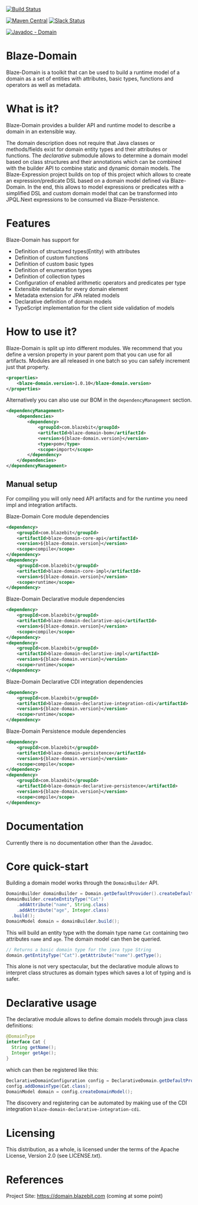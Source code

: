 [![Build Status](https://travis-ci.com/Blazebit/blaze-domain.svg?branch=master)](https://travis-ci.org/Blazebit/blaze-domain)

[![Maven Central](https://maven-badges.herokuapp.com/maven-central/com.blazebit/blaze-domain-core-api/badge.svg)](https://maven-badges.herokuapp.com/maven-central/com.blazebit/blaze-domain-core-api)
[![Slack Status](https://blazebit.herokuapp.com/badge.svg)](https://blazebit.herokuapp.com)

[![Javadoc - Domain](https://www.javadoc.io/badge/com.blazebit/blaze-domain-api.svg?label=javadoc%20-%20domain-core-api)](http://www.javadoc.io/doc/com.blazebit/blaze-domain-core-api)

Blaze-Domain
==========
Blaze-Domain is a toolkit that can be used to build a runtime model of a domain as a set of entities with attributes, basic types, functions and operators as well as metadata.

What is it?
===========

Blaze-Domain provides a builder API and runtime model to describe a domain in an extensible way. 

The domain description does not require that Java classes or methods/fields exist for domain entity types and their attributes or functions.
The _declarative_ submodule allows to determine a domain model based on class structures and their annotations which can be combined with the builder API to combine static and dynamic domain models.
The Blaze-Expression project builds on top of this project which allows to create an expression/predicate DSL based on a domain model defined via Blaze-Domain.
In the end, this allows to model expressions or predicates with a simplified DSL and custom domain model that can be transformed into JPQL.Next expressions to be consumed via Blaze-Persistence.

Features
==============

Blaze-Domain has support for

* Definition of structured types(Entity) with attributes
* Definition of custom functions
* Definition of custom basic types
* Definition of enumeration types
* Definition of collection types
* Configuration of enabled arithmetic operators and predicates per type
* Extensible metadata for every domain element
* Metadata extension for JPA related models
* Declarative definition of domain models
* TypeScript implementation for the client side validation of models

How to use it?
==============

Blaze-Domain is split up into different modules. We recommend that you define a version property in your parent pom that you can use for all artifacts. Modules are all released in one batch so you can safely increment just that property. 

```xml
<properties>
    <blaze-domain.version>1.0.10</blaze-domain.version>
</properties>
```

Alternatively you can also use our BOM in the `dependencyManagement` section.

```xml
<dependencyManagement>
    <dependencies>
        <dependency>
            <groupId>com.blazebit</groupId>
            <artifactId>blaze-domain-bom</artifactId>
            <version>${blaze-domain.version}</version>
            <type>pom</type>
            <scope>import</scope>
        </dependency>    
    </dependencies>
</dependencyManagement>
```

## Manual setup

For compiling you will only need API artifacts and for the runtime you need impl and integration artifacts.

Blaze-Domain Core module dependencies

```xml
<dependency>
    <groupId>com.blazebit</groupId>
    <artifactId>blaze-domain-core-api</artifactId>
    <version>${blaze-domain.version}</version>
    <scope>compile</scope>
</dependency>
<dependency>
    <groupId>com.blazebit</groupId>
    <artifactId>blaze-domain-core-impl</artifactId>
    <version>${blaze-domain.version}</version>
    <scope>runtime</scope>
</dependency>
```

Blaze-Domain Declarative module dependencies

```xml
<dependency>
    <groupId>com.blazebit</groupId>
    <artifactId>blaze-domain-declarative-api</artifactId>
    <version>${blaze-domain.version}</version>
    <scope>compile</scope>
</dependency>
<dependency>
    <groupId>com.blazebit</groupId>
    <artifactId>blaze-domain-declarative-impl</artifactId>
    <version>${blaze-domain.version}</version>
    <scope>runtime</scope>
</dependency>
```

Blaze-Domain Declarative CDI integration dependencies

```xml
<dependency>
    <groupId>com.blazebit</groupId>
    <artifactId>blaze-domain-declarative-integration-cdi</artifactId>
    <version>${blaze-domain.version}</version>
    <scope>runtime</scope>
</dependency>
```

Blaze-Domain Persistence module dependencies

```xml
<dependency>
    <groupId>com.blazebit</groupId>
    <artifactId>blaze-domain-persistence</artifactId>
    <version>${blaze-domain.version}</version>
    <scope>compile</scope>
</dependency>
<dependency>
    <groupId>com.blazebit</groupId>
    <artifactId>blaze-domain-declarative-persistence</artifactId>
    <version>${blaze-domain.version}</version>
    <scope>compile</scope>
</dependency>
```

Documentation
=========

Currently there is no documentation other than the Javadoc.
 
Core quick-start
=================

Building a domain model works through the `DomainBuilder` API. 

```java
DomainBuilder domainBuilder = Domain.getDefaultProvider().createDefaultBuilder();
domainBuilder.createEntityType("Cat")
    .addAttribute("name", String.class)
    .addAttribute("age", Integer.class)
  .build();
DomainModel domain = domainBuilder.build();
```

This will build an entity type with the domain type name `Cat` containing two attributes `name` and `age`.
The domain model can then be queried.

```java
// Returns a basic domain type for the java type String
domain.getEntityType("Cat").getAttribute("name").getType();
```

This alone is not very spectacular, but the declarative module allows to interpret class structures as domain types which saves a lot of typing and is safer.

Declarative usage
=================

The declarative module allows to define domain models through java class definitions:

```java
@DomainType
interface Cat {
  String getName();
  Integer getAge();
}
```

which can then be registered like this:

```java
DeclarativeDomainConfiguration config = DeclarativeDomain.getDefaultProvider().createDefaultConfiguration();
config.addDomainType(Cat.class);
DomainModel domain = config.createDomainModel();
```

The discovery and registering can be automated by making use of the CDI integration `blaze-domain-declarative-integration-cdi`.

Licensing
=========

This distribution, as a whole, is licensed under the terms of the Apache
License, Version 2.0 (see LICENSE.txt).

References
==========

Project Site:              https://domain.blazebit.com (coming at some point)
